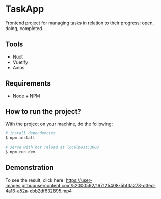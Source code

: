 # TaskApp
Frontend project for managing tasks in relation to their progress: open, doing, completed.

## Tools
* Nuxt
* Vuetify
* Axios

## Requirements
* Node + NPM

## How to run the project?
With the project on your machine, do the following:
```bash
# install dependencies
$ npm install

# serve with hot reload at localhost:3000
$ npm run dev
```
## Demonstration
To see the result, click here: 
https://user-images.githubusercontent.com/52000592/167125408-5bf3a278-d3ed-4a16-a52a-ebb2df632895.mp4


